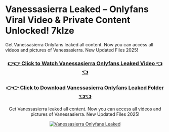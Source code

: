 # Vanessasierra Leaked – Onlyfans Viral Video & Private Content Unlocked! 7kIze

Get Vanessasierra Onlyfans leaked all content. Now you can access all videos and pictures of Vanessasierra. New Updated Files 2025!  
<div align="center">
  
### [👉👉 Click to Watch Vanessasierra Onlyfans Leaked Video 👈👈](https://links2leaks.com/vanessasierra)  
### [👉👉 Click to Download Vanessasierra Onlyfans Leaked Folder 👈👈](https://links2leaks.com/vanessasierra)  

Get Vanessasierra leaked all content. Now you can access all videos and pictures of Vanessasierra. New Updated Files 2025!  

[![Vanessasierra Onlyfans Leaked](https://i.ibb.co/93hzkbrt/l2l.gif)](https://links2leaks.com/vanessasierra)  

</div>
